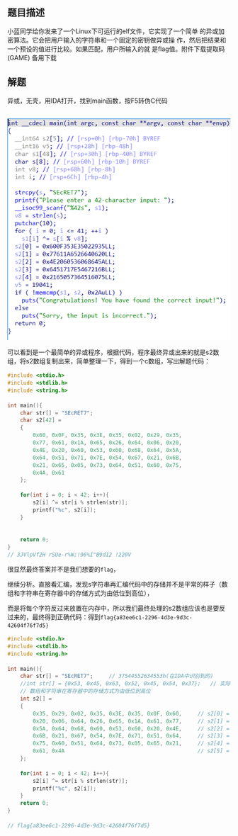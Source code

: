 ## 题目描述

小蓝同学给你发来了一个Linux下可运行的elf文件，它实现了一个简单
的异或加密算法。它会把用户输入的字符串和一个固定的密钥做异或操
作，然后把结果和一个预设的值进行比较。如果匹配，用户所输入的就
是flag值。附件下载提取码(GAME) 备用下载

## 解题

异或，无壳，用IDA打开，找到main函数，按F5转伪C代码

​    ![image-20240220154721400](./img/XOR/image-20240220154721400.png)

可以看到是一个最简单的异或程序，根据代码，程序最终异或出来的就是s2数组，将s2数组复制出来，简单整理一下，得到一个c数组，写出解题代码：

```c
#include <stdio.h>
#include <stdlib.h>
#include <string.h>

int main(){
    char str[] = "SEcRET7";
    char s2[42] = 
    {
        0x60, 0x0F, 0x35, 0x3E, 0x35, 0x02, 0x29, 0x35, 
        0x77, 0x61, 0x1A, 0x65, 0x26, 0x64, 0x06, 0x20, 
        0x4E, 0x20, 0x60, 0x53, 0x60, 0x68, 0x64, 0x5A, 
        0x64, 0x51, 0x71, 0x7E, 0x54, 0x67, 0x21, 0x6B, 
        0x21, 0x65, 0x05, 0x73, 0x64, 0x51, 0x60, 0x75, 
        0x4A, 0x61
    };

    for(int i = 0; i < 42; i++){
        s2[i] ^= str[i % strlen(str)];
        printf("%c", s2[i]);
    }
    

    return 0;
}
// 3JVlpVf2H rSUe-r%W;!96%I"B9d12 !220V
```



很显然最终答案并不是我们想要的`flag`，

继续分析。直接看汇编，发现s字符串再汇编代码中的存储并不是平常的样子（数组和字符串在寄存器中的存储方式为由低位到高位），

而是将每个字符反过来放置在内存中，所以我们最终处理的s2数组应该也是要反过来的，最终得到正确代码：得到`flag{a83ee6c1-2296-4d3e-9d3c-42604f76f7d5}`

```c
#include <stdio.h>
#include <stdlib.h>
#include <string.h>

int main(){
    char str[] = "SEcRET7";     // 37544552634553h(在IDA中识别到的)
    //int str[] = {0x53, 0x45, 0x63, 0x52, 0x45, 0x54, 0x37};   // 实际上的"SEcRET7"
    // 数组和字符串在寄存器中的存储方式为由低位到高位
    int s2[] = 
    { 
        0x35, 0x29, 0x02, 0x35, 0x3E, 0x35, 0x0F, 0x60,     // s2[0] = 0x600F353E35022935
        0x20, 0x06, 0x64, 0x26, 0x65, 0x1A, 0x61, 0x77,     // s2[1] = 0x77611A6526640620
        0x5A, 0x64, 0x68, 0x60, 0x53, 0x60, 0x20, 0x4E,     // s2[2] = 0x4E2060536068645A
        0x6B, 0x21, 0x67, 0x54, 0x7E, 0x71, 0x51, 0x64,     // s2[3] = 0x6451717E5467216B
        0x75, 0x60, 0x51, 0x64, 0x73, 0x05, 0x65, 0x21,     // s2[4] = 0x2165057364516075
        0x61, 0x4A                                          // s2[5] = 0x4A61
    };
    
    for(int i = 0; i < 42; i++){
        s2[i] ^= str[i % strlen(str)];
        printf("%c", s2[i]);
    }
    return 0;
}

// flag{a83ee6c1-2296-4d3e-9d3c-42604f76f7d5}
```

